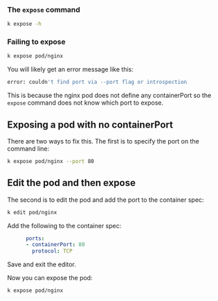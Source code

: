 ### The `expose` command
```bash
k expose -h
```

### Failing to expose

```bash
k expose pod/nginx
```

You will likely get an error message like this:
```bash
error: couldn't find port via --port flag or introspection
```

This is because the nginx pod does not define any containerPort so the `expose` command does not know which port to expose.

## Exposing a pod with no containerPort
There are two ways to fix this. The first is to specify the port on the command line:
```bash
k expose pod/nginx --port 80
```

## Edit the pod and then expose
The second is to edit the pod and add the port to the container spec:
```bash
k edit pod/nginx
```

Add the following to the container spec:
```yaml
      ports:
      - containerPort: 80
        protocol: TCP
```
Save and exit the editor.

Now you can expose the pod:
```bash
k expose pod/nginx
```

